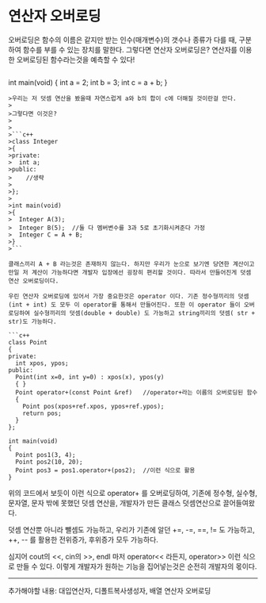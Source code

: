 # 연산자 오버로딩

오버로딩은 함수의 이름은 같지만 받는 인수(매개변수)의 갯수나 종류가 다를 때, 구분하여 함수를 부를 수 있는 장치를 말한다. 그렇다면 연산자 오버로딩은? 연산자를 이용한 오버로딩된 함수라는것을 예측할 수 있다!
>```c++
int main(void)
{
  int a = 2;
  int b = 3;
  int c = a + b;
}
```
>우리는 저 덧셈 연산을 봤을때 자연스럽게 a와 b의 합이 c에 더해질 것이란걸 안다.
>
>그렇다면 이것은?
>
>
>```c++
>class Integer
>{
>private:
>  int a;
>public:
>    //생략
>
>};
>
>int main(void)
>{
>  Integer A(3);
>  Integer B(5);  //둘 다 멤버변수를 3과 5로 초기화시켜준다 가정
>  Integer C = A + B;
>}
>```

클래스끼리 A + B 라는것은 존재하지 않는다. 하지만 우리가 눈으로 보기엔 당연한 계산이고 만일 저 계산이 가능하다면 개발자 입장에선 굉장히 편리할 것이다. 따라서 만들어진게 덧셈 연산 오버로딩이다.

우린 연산자 오버로딩에 있어서 가장 중요한것은 operator 이다. 기존 정수형끼리의 덧셈(int + int) 도 모두 이 operator를 통해서 만들어진다. 또한 이 operator 들이 오버로딩하여 실수형끼리의 덧셈(double + double) 도 가능하고 string끼리의 덧셈( str + str)도 가능하다.

```c++
class Point
{
private:
  int xpos, ypos;
public:
  Point(int x=0, int y=0) : xpos(x), ypos(y)
  { }
  Point operator+(const Point &ref)   //operator+라는 이름의 오버로딩된 함수
  {
    Point pos(xpos+ref.xpos, ypos+ref.ypos);
    return pos;
  }
};

int main(void)
{
  Point pos1(3, 4);
  Point pos2(10, 20);
  Point pos3 = pos1.operator+(pos2);  //이런 식으로 활용
}
```
위의 코드에서 보듯이 이런 식으로 operator+ 를 오버로딩하여, 기존에 정수형, 실수형, 문자열, 문자 밖에 못했던 덧셈 연산을, 개발자가 만든 클래스 덧셈연산으로 끌어들여왔다.

덧셈 연산뿐 아니라 뺄셈도 가능하고, 우리가 기존에 알던 +=, -=, ==, != 도 가능하고, ++, -- 를 활용한 전위증가, 후위증가 모두 가능하다.

심지어 cout의 <<, cin의 >>, endl 마저 operator<< 라든지, operator>> 이런 식으로 만들 수 있다. 이렇게 개발자가 원하는 기능을 집어넣는것은 순전히 개발자의 몫이다.


---
추가해야할 내용: 대입연산자, 디폴트복사생성자, 배열 연산자 오버로딩
